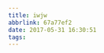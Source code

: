 ```yaml
---
title: iwjw
abbrlink: 67a77ef2
date: 2017-05-31 16:30:51
tags:
---
```



<!-- https://soulteary.com/2014/07/05/js-math-random-trick.html -->